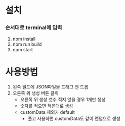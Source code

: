 # 설치
### 순서대로 terminal에 입력
1. npm install
2. npm run build
3. npm start

# 사용방법

1. 왼쪽 필드에 JSON파일을 드래그 앤 드롭
2. 오른쪽 위 생성 버튼 클릭
    - 오른쪽 위 생성 갯수 적지 않을 경우 1개만 생성
    - 숫자를 적으면 적은대로 생성
    - customData 제외가 default
        - 풀고 사용하면 customData도 같이 랜덤으로 생성
